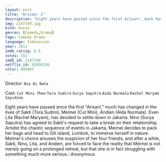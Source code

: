 ```yaml
---
layout: post
title: "Arisan! 2"
description: "Eight years have passed since the first Arisan!, much has changed in the lives of Sakti (Tora Sudiro), Meimei (Cut Mini), Andien (Aida Nurmala). Even Lita (Rachel Maryam), has decided to settle down in Jakarta. Nino (Surya Saputra) has agreed to Sakti's request to take a break on their relationship. Amidst the chaotic sequence of events in Jakarta, Meimei decides to pack her bags and head to Gili island, Lombok, to immerse herself in nature. Meimei's choice arouses the suspicion of her four friends, and after a while, Sakti, Nino, Lit.."
img: 2147199.jpg
kind: movie
genres: [Comedy,Drama]
tags: Comedy Drama 
language: Indonesian
year: 2011
imdb_rating: 6.6
votes: 153
imdb_id: 2147199
netflix_id: 81016326
color: 495867
---
```

Director: `Nia Di Nata`  

Cast: `Cut Mini Theo` `Tora Sudiro` `Surya Saputra` `Aida Nurmala` `Rachel Maryam Sayidina` 

Eight years have passed since the first "Arisan!," much has changed in the lives of Sakti (Tora Sudiro), Meimei (Cut Mini), Andien (Aida Nurmala). Even Lita (Rachel Maryam), has decided to settle down in Jakarta. Nino (Surya Saputra) has agreed to Sakti's request to take a break on their relationship. Amidst the chaotic sequence of events in Jakarta, Meimei decides to pack her bags and head to Gili island, Lombok, to immerse herself in nature. Meimei's choice arouses the suspicion of her four friends, and after a while, Sakti, Nino, Lita, and Andien, are forced to face the reality that Meimei is not merely going on a prolonged retreat, but that she is in fact struggling with something much more serious.::Anonymous